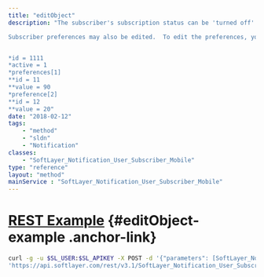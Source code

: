 ```yaml
---
title: "editObject"
description: "The subscriber's subscription status can be 'turned off' or 'turned on' if the subscription is not required. 

Subscriber preferences may also be edited.  To edit the preferences, you must pass in the id off the preferences to edit.  Here is an example of structure to pass in.  In this example, the structure will set the subscriber status to active and the threshold preference to 90 and the limit preference to 20 


*id = 1111
*active = 1
*preferences[1]
**id = 11
**value = 90
*preference[2]
**id = 12
**value = 20"
date: "2018-02-12"
tags:
    - "method"
    - "sldn"
    - "Notification"
classes:
    - "SoftLayer_Notification_User_Subscriber_Mobile"
type: "reference"
layout: "method"
mainService : "SoftLayer_Notification_User_Subscriber_Mobile"
---
```


# [REST Example](#editObject-example) <a href="/article/rest/"><i class="fas fa-question"></i></a> {#editObject-example .anchor-link} 
```bash
curl -g -u $SL_USER:$SL_APIKEY -X POST -d '{"parameters": [SoftLayer_Notification_User_Subscriber]}' \
'https://api.softlayer.com/rest/v3.1/SoftLayer_Notification_User_Subscriber_Mobile/{SoftLayer_Notification_User_Subscriber_MobileID}/editObject'
```
